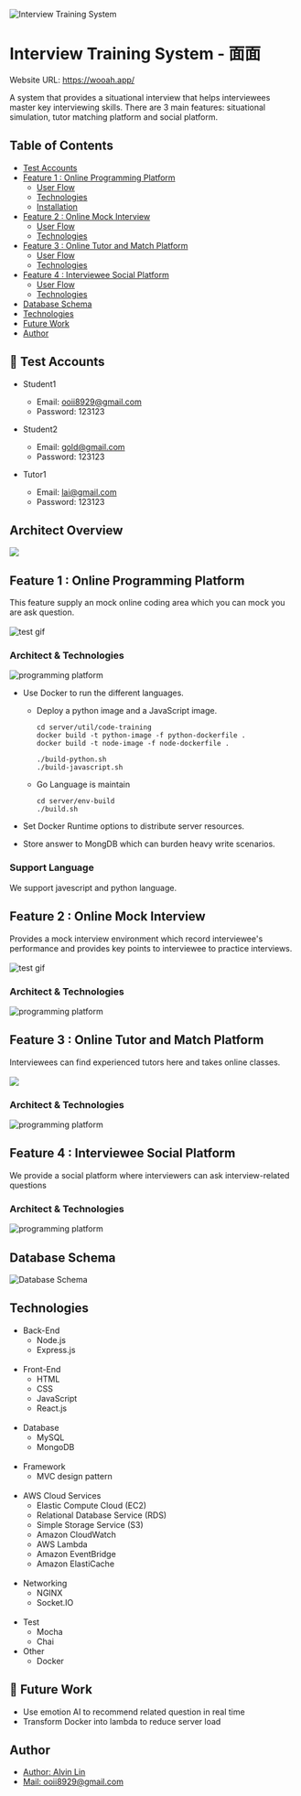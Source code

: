 ![Interview Training System](https://imgur.com/VQs7ffO.jpg)


# Interview Training System - 面面
Website URL: https://wooah.app/

A system that provides a situational interview that helps interviewees master key interviewing skills. 
There are 3 main features: situational simulation, tutor matching platform and social platform.

## Table of Contents


- [Test Accounts](#test-accounts)
- [Feature 1 : Online Programming Platform](#user-content-feature-1--online-programming-platform)
  - [User Flow](#user-flow)
  - [Technologies](#technologies)
  - [Installation](#installation)
- [Feature 2 : Online Mock Interview](#user-content-feature-2--online-mock-interview)
  - [User Flow](#user-content-user-flow-1)
  - [Technologies](#user-content-technologies-1)
- [Feature 3 : Online Tutor and Match Platform](#user-content-feature-3--online-tutor-and-match-platform)
  - [User Flow](#user-content-user-flow-2)
  - [Technologies](#user-content-technologies-2)
- [Feature 4 : Interviewee Social Platform](#user-content-feature-4--interviewee-social-platform)
  - [User Flow](#user-content-user-flow-3)
  - [Technologies](#user-content-technologies-3)
- [Database Schema](#database-schema)
- [Technologies](#user-content-technologies-4)
- [Future Work](#future-work)
- [Author](#author)


## 🚀 Test Accounts
- Student1
    - Email: ooii8929@gmail.com
    - Password: 123123

- Student2
    - Email: gold@gmail.com
    - Password: 123123

- Tutor1
    - Email: lai@gmail.com
    - Password: 123123

## Architect Overview
![](https://imgur.com/dk8Yvwu.jpg)

## Feature 1 : Online Programming Platform
This feature supply an mock online coding area which you can mock you are ask question.   
    <br />
![test gif](https://imgur.com/I2hMPqU.gif)

### Architect & Technologies
![programming platform](https://imgur.com/sRHSjhz.jpg)

- Use Docker to run the different languages.
  - Deploy a python image and a JavaScript image.
    ```
    cd server/util/code-training
    docker build -t python-image -f python-dockerfile .
    docker build -t node-image -f node-dockerfile .
    ```

    ```
    ./build-python.sh
    ./build-javascript.sh
    ```

  - Go Language is maintain
    ```
    cd server/env-build
    ./build.sh
    ```

- Set Docker Runtime options to distribute server resources.
- Store answer to MongDB which can burden heavy write scenarios.

### Support Language
We support javescript and python language.


## Feature 2 : Online Mock Interview
Provides a mock interview environment which record interviewee's performance and provides key points to interviewee to practice interviews.  
    <br />
![test gif](https://imgur.com/LljUi6R.gif)

### Architect & Technologies
![programming platform](https://imgur.com/RfsF4Zb.jpg)

## Feature 3 : Online Tutor and Match Platform
Interviewees can find experienced tutors here and takes online classes.  
    <br />
![](https://imgur.com/LljUi6R.gif)

### Architect & Technologies
![programming platform](https://imgur.com/nxRloD8.jpg)

## Feature 4 : Interviewee Social Platform
We provide a social platform where interviewers can ask interview-related questions

### Architect & Technologies
![programming platform](https://imgur.com/tH8MK5d.jpg)


## Database Schema
![Database Schema](https://imgur.com/OlGVdzF.png)

## Technologies

- Back-End
    - Node.js
    - Express.js  
    <br />
- Front-End
    - HTML
    - CSS
    - JavaScript
    - React.js  
    <br />
- Database
    - MySQL
    - MongoDB  
    <br />
- Framework
    - MVC design pattern  
    <br />
- AWS Cloud Services
    - Elastic Compute Cloud (EC2)
    - Relational Database Service (RDS)
    - Simple Storage Service (S3)
    - Amazon CloudWatch
    - AWS Lambda
    - Amazon EventBridge
    - Amazon ElastiCache
    <br />
- Networking
    - NGINX
    - Socket.IO  
    <br />
- Test
    - Mocha
    - Chai
- Other
    - Docker



## 🚀 Future Work

- Use emotion AI to recommend related question in real time
- Transform Docker into lambda to reduce server load



## Author

- [Author: Alvin Lin](https://www.linkedin.com/in/alvin331/)
- [Mail: ooii8929@gmail.com](mailto:ooii8929@gmail.com)
